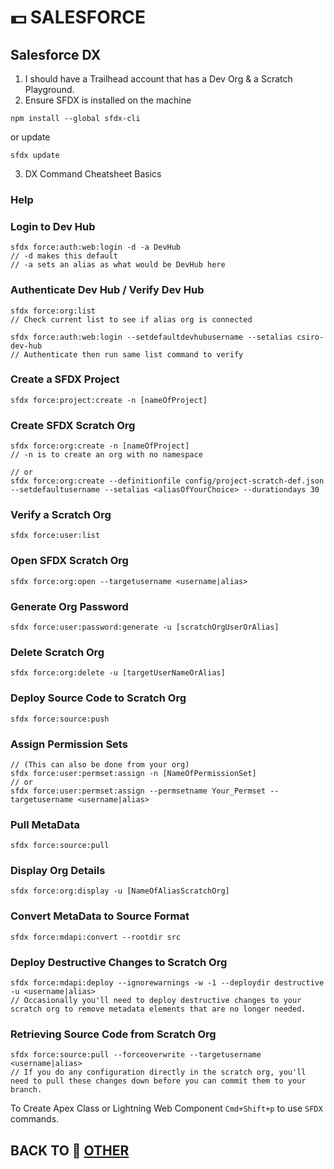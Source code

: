 # 💵 SALESFORCE

## Salesforce DX

1. I should have a Trailhead account that has a Dev Org & a Scratch Playground.
2. Ensure SFDX is installed on the machine
```
npm install --global sfdx-cli
```
or update
```
sfdx update
```

3. DX Command Cheatsheet Basics

### Help
### Login to Dev Hub
```
sfdx force:auth:web:login -d -a DevHub
// -d makes this default
// -a sets an alias as what would be DevHub here
```
### Authenticate Dev Hub / Verify Dev Hub
```
sfdx force:org:list
// Check current list to see if alias org is connected

sfdx force:auth:web:login --setdefaultdevhubusername --setalias csiro-dev-hub
// Authenticate then run same list command to verify
```
### Create a SFDX Project
```
sfdx force:project:create -n [nameOfProject]
```
### Create SFDX Scratch Org
```
sfdx force:org:create -n [nameOfProject]
// -n is to create an org with no namespace

// or
sfdx force:org:create --definitionfile config/project-scratch-def.json --setdefaultusername --setalias <aliasOfYourChoice> --durationdays 30
```
### Verify a Scratch Org
```
sfdx force:user:list
```
### Open SFDX Scratch Org
```
sfdx force:org:open --targetusername <username|alias>
```
### Generate Org Password
```
sfdx force:user:password:generate -u [scratchOrgUserOrAlias]
```
### Delete Scratch Org
```
sfdx force:org:delete -u [targetUserNameOrAlias]
```
### Deploy Source Code to Scratch Org
```
sfdx force:source:push
```
### Assign Permission Sets
```
// (This can also be done from your org)
sfdx force:user:permset:assign -n [NameOfPermissionSet]
// or
sfdx force:user:permset:assign --permsetname Your_Permset --targetusername <username|alias>
```
### Pull MetaData
```
sfdx force:source:pull
```
### Display Org Details
```
sfdx force:org:display -u [NameOfAliasScratchOrg]
```
### Convert MetaData to Source Format
```
sfdx force:mdapi:convert --rootdir src
```
### Deploy Destructive Changes to Scratch Org
```
sfdx force:mdapi:deploy --ignorewarnings -w -1 --deploydir destructive -u <username|alias>
// Occasionally you'll need to deploy destructive changes to your scratch org to remove metadata elements that are no longer needed.
```
### Retrieving Source Code from Scratch Org
```
sfdx force:source:pull --forceoverwrite --targetusername <username|alias>
// If you do any configuration directly in the scratch org, you'll need to pull these changes down before you can commit them to your branch.
```

To Create Apex Class or Lightning Web Component `Cmd+Shift+p` to use `SFDX` commands.


## BACK TO 💯 [OTHER](./Other.md)
